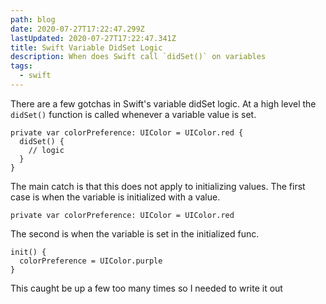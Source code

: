 ```yaml
---
path: blog
date: 2020-07-27T17:22:47.299Z
lastUpdated: 2020-07-27T17:22:47.341Z
title: Swift Variable DidSet Logic
description: When does Swift call `didSet()` on variables
tags:
  - swift
---
```


There are a few gotchas in Swift's variable didSet logic. At a high level the `didSet()` function is called whenever a variable value is set.

```
private var colorPreference: UIColor = UIColor.red {
  didSet() {
    // logic
  }
}
```

The main catch is that this does not apply to initializing values. The first case is when the variable is initialized with a value.

`private var colorPreference: UIColor = UIColor.red`

The second is when the variable is set in the initialized func.

```
init() {
  colorPreference = UIColor.purple
}
```

This caught be up a few too many times so I needed to write it out
